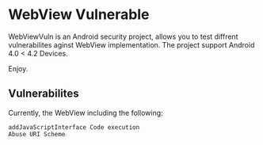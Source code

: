 # WebView Vulnerable
WebViewVuln is an Android security project, allows you to test diffrent vulnerabilites aginst WebView implementation.
The project support Android 4.0 < 4.2 Devices.

Enjoy.

Vulnerabilites
----
Currently, the WebView including the following:

    addJavaScriptInterface Code execution
    Abuse URI Scheme
